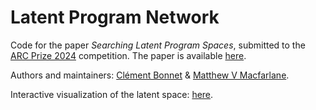 # Latent Program Network
Code for the paper _Searching Latent Program Spaces_, submitted to the [ARC Prize 2024](https://www.kaggle.com/competitions/arc-prize-2024) competition. The paper is available [here](paper.pdf).

Authors and maintainers: [Clément Bonnet](https://github.com/clement-bonnet) & [Matthew V Macfarlane](https://github.com/mvmacfarlane).

Interactive visualization of the latent space: [here](https://huggingface.co/spaces/clement-bonnet/lpn).
